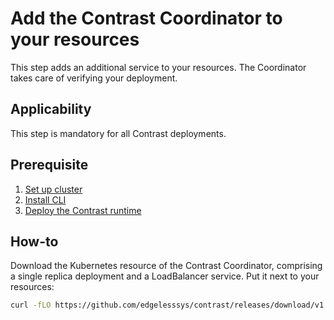 # Add the Contrast Coordinator to your resources

This step adds an additional service to your resources. The Coordinator takes care of verifying your deployment.

## Applicability

This step is mandatory for all Contrast deployments.

## Prerequisite

1. [Set up cluster](../cluster-setup/bare-metal.md)
2. [Install CLI](../install-cli.md)
3. [Deploy the Contrast runtime](./runtime-deployment.md)

## How-to
Download the Kubernetes resource of the Contrast Coordinator, comprising a single replica deployment and a LoadBalancer service. Put it next to your resources:

```sh
curl -fLO https://github.com/edgelesssys/contrast/releases/download/v1.14.0/coordinator.yml --output-dir resources
```
